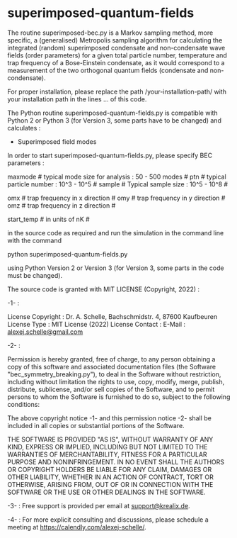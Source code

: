 # superimposed-quantum-fields

The routine superimposed-bec.py is a Markov sampling method, more specific, a (generalised) Metropolis sampling algorithm for calculating the integrated (random) superimposed condensate and non-condensate wave fields (order parameters) for a given total particle number, temperature and trap frequency of a Bose-Einstein condensate, as it would correspond to a measurement of the two orthogonal quantum fields (condensate and non-condensate).

For proper installation, please replace the path /your-installation-path/ with your installation path in the lines ... of this code.

The Python routine superimposed-quantum-fields.py is compatible with Python 2 or Python 3 (for Version 3, some parts have to be changed) 
and calculates :

- Superimposed field modes

In order to start superimposed-quantum-fields.py, please specify BEC parameters :

maxmode # typical mode size for analysis : 50 - 500 modes #
ptn # typical particle number : 10^3 - 10^5 #
sample # Typical sample size : 10^5 - 10^8 #

omx # trap frequency in x direction #
omy # trap frequency in y direction #
omz # trap frequency in z direction #

start_temp # in units of nK #

in the source code as required and run the simulation in the command line with the command

python superimposed-quantum-fields.py

using Python Version 2 or Version 3 (for Version 3, some parts in the code must be changed).

The source code is granted with MIT LICENSE (Copyright, 2022) :

-1- :

License Copyright : Dr. A. Schelle, Bachschmidstr. 4, 87600 Kaufbeuren
License Type : MIT License (2022)
License Contact : E-Mail : alexej.schelle@gmail.com

-2- :

Permission is hereby granted, free of charge, to any person obtaining a copy of this software and associated documentation files (the Software "bec_symmetry_breaking.py"), to deal in the Software without restriction, including without limitation the rights to use, copy, modify, merge, publish, distribute, sublicense, and/or sell copies of the Software, and to permit persons to whom the Software is furnished to do so, subject to the following conditions:

The above copyright notice -1- and this permission notice -2- shall be included in all copies or substantial portions of the Software.

THE SOFTWARE IS PROVIDED "AS IS", WITHOUT WARRANTY OF ANY KIND, EXPRESS OR IMPLIED, INCLUDING BUT NOT LIMITED TO THE WARRANTIES OF MERCHANTABILITY, FITNESS FOR A PARTICULAR PURPOSE AND NONINFRINGEMENT. IN NO EVENT SHALL THE AUTHORS OR COPYRIGHT HOLDERS BE LIABLE FOR ANY CLAIM, DAMAGES OR OTHER LIABILITY, WHETHER IN AN ACTION OF CONTRACT, TORT OR OTHERWISE, ARISING FROM, OUT OF OR IN CONNECTION WITH THE SOFTWARE OR THE USE OR OTHER DEALINGS IN THE SOFTWARE.

-3- : Free support is provided per email at support@krealix.de.

-4- : For more explicit consulting and discussions, please schedule a meeting at https://calendly.com/alexej-schelle/. 
